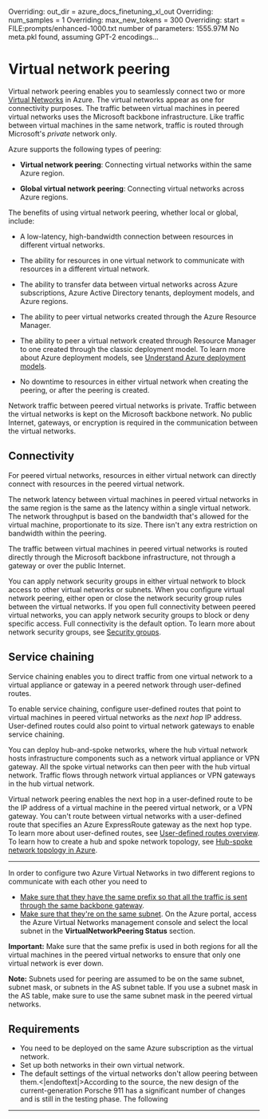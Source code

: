 Overriding: out_dir = azure_docs_finetuning_xl_out
Overriding: num_samples = 1
Overriding: max_new_tokens = 300
Overriding: start = FILE:prompts/enhanced-1000.txt
number of parameters: 1555.97M
No meta.pkl found, assuming GPT-2 encodings...
# Virtual network peering

Virtual network peering enables you to seamlessly connect two or more [Virtual Networks](virtual-networks-overview.md) in Azure. The virtual networks appear as one for connectivity purposes. The traffic between virtual machines in peered virtual networks uses the Microsoft backbone infrastructure. Like traffic between virtual machines in the same network, traffic is routed through Microsoft's *private* network only.

Azure supports the following types of peering:

* **Virtual network peering**: Connecting virtual networks within the same Azure region.

* **Global virtual network peering**: Connecting virtual networks across Azure regions.

The benefits of using virtual network peering, whether local or global, include:

* A low-latency, high-bandwidth connection between resources in different virtual networks.

* The ability for resources in one virtual network to communicate with resources in a different virtual network.

* The ability to transfer data between virtual networks across Azure subscriptions, Azure Active Directory tenants, deployment models, and Azure regions.

* The ability to peer virtual networks created through the Azure Resource Manager.

* The ability to peer a virtual network created through Resource Manager to one created through the classic deployment model. To learn more about Azure deployment models, see [Understand Azure deployment models](../azure-resource-manager/management/deployment-models.md?toc=%2fazure%2fvirtual-network%2ftoc.json).

* No downtime to resources in either virtual network when creating the peering, or after the peering is created.

Network traffic between peered virtual networks is private. Traffic between the virtual networks is kept on the Microsoft backbone network. No public Internet, gateways, or encryption is required in the communication between the virtual networks.

## Connectivity

For peered virtual networks, resources in either virtual network can directly connect with resources in the peered virtual network.

The network latency between virtual machines in peered virtual networks in the same region is the same as the latency within a single virtual network. The network throughput is based on the bandwidth that's allowed for the virtual machine, proportionate to its size. There isn't any extra restriction on bandwidth within the peering.

The traffic between virtual machines in peered virtual networks is routed directly through the Microsoft backbone infrastructure, not through a gateway or over the public Internet.

You can apply network security groups in either virtual network to block access to other virtual networks or subnets.
When you configure virtual network peering, either open or close the network security group rules between the virtual networks. If you open full connectivity between peered virtual networks, you can apply network security groups to block or deny specific access. Full connectivity is the default option. To learn more about network security groups, see [Security groups](./network-security-groups-overview.md).

## Service chaining

Service chaining enables you to direct traffic from one virtual network to a virtual appliance or gateway in a peered network through user-defined routes.

To enable service chaining, configure user-defined routes that point to virtual machines in peered virtual networks as the *next hop* IP address. User-defined routes could also point to virtual network gateways to enable service chaining.

You can deploy hub-and-spoke networks, where the hub virtual network hosts infrastructure components such as a network virtual appliance or VPN gateway. All the spoke virtual networks can then peer with the hub virtual network. Traffic flows through network virtual appliances or VPN gateways in the hub virtual network.

Virtual network peering enables the next hop in a user-defined route to be the IP address of a virtual machine in the peered virtual network, or a VPN gateway. You can't route between virtual networks with a user-defined route that specifies an Azure ExpressRoute gateway as the next hop type. To learn more about user-defined routes, see [User-defined routes overview](virtual-networks-udr-overview.md#user-defined). To learn how to create a hub and spoke network topology, see [Hub-spoke network topology in Azure](/azure/architecture/reference-architectures/hybrid-networking/hub-spoke?toc=%2fazure%2fvirtual-network%2ftoc.json).

-----------------------------------

In order to configure two Azure Virtual Networks in two different regions to communicate with each other you need to 
 * [Make sure that they have the same prefix so that all the traffic is sent through the same backbone gateway](../azure-networks/configure-virtual-network-peering.md).
* [Make sure that they're on the same subnet](../azure-networks/configure-virtual-network-peering.md#subnets-within-virtual-network). On the Azure portal, access the Azure Virtual Networks management console and select the local subnet in the **VirtualNetworkPeering Status** section.

**Important:** Make sure that the same prefix is used in both regions for all the virtual machines in the peered virtual networks to ensure that only one virtual network is ever down.

**Note:** Subnets used for peering are assumed to be on the same subnet, subnet mask, or subnets in the AS subnet table. If you use a subnet mask in the AS table, make sure to use the same subnet mask in the peered virtual networks.

## Requirements

* You need to be deployed on the same Azure subscription as the virtual network.
* Set up both networks in their own virtual network.
* The default settings of the virtual networks don't allow peering between them.<|endoftext|>According to the source, the new design of the current-generation Porsche 911 has a significant number of changes and is still in the testing phase. The following
---------------
